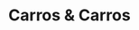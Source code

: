 ---
title: "Carros & Carros"
url: /barrios-unidos/carros-und-carros/
shop: piezas de automóviles
---